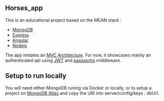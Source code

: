 ## Horses_app
This is an educational project based on the MEAN stack :
* [MongoDB](https://www.mongodb.com/fr-fr)
* [Express](http://expressjs.com/)
* [Angular](https://angular.io/)
* [Nodejs](https://nodejs.org/en/)

The app imitates an [MVC Architecture](https://en.wikipedia.org/wiki/Model%E2%80%93view%E2%80%93controller). 
For now, it showcases mainly an authenticated api using
[JWT](https://jwt.io/) and [passportjs](http://www.passportjs.org/) middleware.

## Setup to run locally
You will need either MongoDB runing via Docker or locally, or to setup a project on
[MongoDB Atlas](https://www.mongodb.com/cloud/atlas) and copy the URI into server/config/keys : dbUrl.
